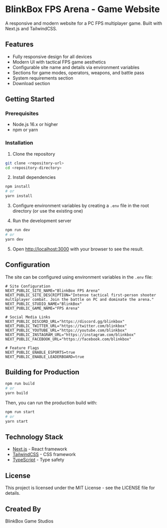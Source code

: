 # BlinkBox FPS Arena - Game Website

A responsive and modern website for a PC FPS multiplayer game. Built with Next.js and TailwindCSS.

## Features

- Fully responsive design for all devices
- Modern UI with tactical FPS game aesthetics
- Configurable site name and details via environment variables
- Sections for game modes, operators, weapons, and battle pass
- System requirements section
- Download section

## Getting Started

### Prerequisites

- Node.js 16.x or higher
- npm or yarn

### Installation

1. Clone the repository
```bash
git clone <repository-url>
cd <repository-directory>
```

2. Install dependencies
```bash
npm install
# or
yarn install
```

3. Configure environment variables by creating a `.env` file in the root directory (or use the existing one)

4. Run the development server
```bash
npm run dev
# or
yarn dev
```

5. Open [http://localhost:3000](http://localhost:3000) with your browser to see the result.

## Configuration

The site can be configured using environment variables in the `.env` file:

```
# Site Configuration
NEXT_PUBLIC_SITE_NAME="BlinkBox FPS Arena"
NEXT_PUBLIC_SITE_DESCRIPTION="Intense tactical first-person shooter multiplayer combat. Join the battle on PC and dominate the arena."
NEXT_PUBLIC_STUDIO_NAME="BlinkBox"
NEXT_PUBLIC_GAME_NAME="FPS Arena"

# Social Media Links
NEXT_PUBLIC_DISCORD_URL="https://discord.gg/blinkbox"
NEXT_PUBLIC_TWITTER_URL="https://twitter.com/blinkbox"
NEXT_PUBLIC_YOUTUBE_URL="https://youtube.com/blinkbox"
NEXT_PUBLIC_INSTAGRAM_URL="https://instagram.com/blinkbox"
NEXT_PUBLIC_FACEBOOK_URL="https://facebook.com/blinkbox"

# Feature Flags
NEXT_PUBLIC_ENABLE_ESPORTS=true
NEXT_PUBLIC_ENABLE_LEADERBOARD=true
```

## Building for Production

```bash
npm run build
# or
yarn build
```

Then, you can run the production build with:

```bash
npm run start
# or
yarn start
```

## Technology Stack

- [Next.js](https://nextjs.org/) - React framework
- [TailwindCSS](https://tailwindcss.com/) - CSS framework
- [TypeScript](https://www.typescriptlang.org/) - Type safety

## License

This project is licensed under the MIT License - see the LICENSE file for details.

## Created By

BlinkBox Game Studios
